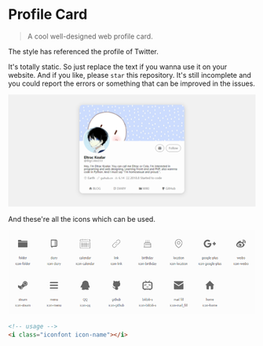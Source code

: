 # Profile Card
> A cool well-designed web profile card.

The style has referenced the profile of Twitter.

It's totally static. So just replace the text if you wanna use it on your website. And if you like, please `star` this repository. It's still incomplete and you could report the errors or something that can be improved in the issues.

![](./screenshot.png)

And these're all the icons which can be used.

![](./icons.png)

```html
<!-- usage -->
<i class="iconfont icon-name"></i>
```
